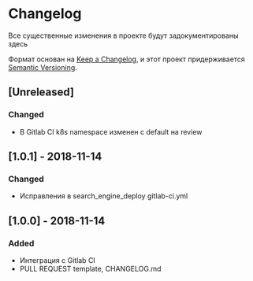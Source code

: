 # Changelog
Все существенные изменения в проекте будут задокументированы здесь

Формат основан на [Keep a Changelog](https://keepachangelog.com/en/1.0.0/),
и этот проект придерживается [Semantic Versioning](https://semver.org/spec/v2.0.0.html).

## [Unreleased]
### Changed

- В Gitlab CI k8s namespace изменен с default на review

## [1.0.1] - 2018-11-14
### Changed

- Исправления в search_engine_deploy gitlab-ci.yml

## [1.0.0] - 2018-11-14
### Added

- Интеграция с Gitlab CI
- PULL REQUEST template, CHANGELOG.md
